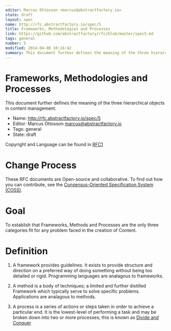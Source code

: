 ```yaml
---
editor: Marcus Ottosson <marcus@abstractfactory.io>
state: draft
layout: spec
name: http://rfc.abstractfactory.io/spec/5
title: Frameworks, Methodologies and Processes
link: https://github.com/abstractfactory/rfc/blob/master/spec5.md
tags: general
number: 5
modified: 2014-04-08 10:24:42
summary: This document further defines the meaning of the three hierarchical objects in content management.
---
```


# Frameworks, Methodologies and Processes

This document further defines the meaning of the three hierarchical objects in content management.

* Name: http://rfc.abstractfactory.io/spec/5
* Editor: Marcus Ottosson <marcus@abstractfactory.io>
* Tags: general
* State: draft

Copyright and Language can be found in [RFC1](http://rfc.abstractfactory.io/spec/1)

# Change Process

These RFC documents are Open-source and collaborative. To find out how you can contribute, see the [Consensus-Oriented Specification System (COSS)](http://www.digistan.org/spec:1/COSS).

# Goal

To establish that Frameworks, Methods and Processes are the only three categories fit for any problem faced in the creation of Content.

# Definition

1. A framework provides guidelines. It exists to provide structure and direction on a preferred way of doing something without being too detailed or rigid. Programming languages are analagous to frameworks.

2. A method is a body of techniques; a limited and further distilled Framework which typically serve to solve specific problems. Applications are analagous to methods.

3. A process is a series of actions or steps taken in order to achieve a particular end. It is the lowest-level of performing a task and may be broken down into two or more processes; this is known as [Divide and Conquer][]

[Consensus-Oriented Specification System (COSS)]: http://www.digistan.org/spec:1/COSS
[RFC 2119]: http://tools.ietf.org/html/rfc2119
[Divide and Conquer]: http://en.wikipedia.org/wiki/Divide_and_conquer_algorithm

